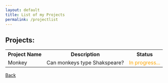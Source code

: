 ```yaml
---
layout: default
title: List of my Projects
permalink: /projectlist
---
```

## Projects:
<table>
  <tr>
    <th>Project Name</th>
    <th>Description</th>
    <th>Status</th>
  </tr>
  <tr>
    <td>Monkey</td>
    <td>Can monkeys type Shakspeare?</td>
    <td><span style="color:orange;">In progress... </span></td>
  </tr>
</table>


[Back](https://chrisgitn.github.io/)
